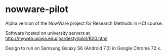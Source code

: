 # nowware-pilot
Alpha version of the NowWare project for Research Methods in HCI course.

Software hosted on university servers at http://myweb.uiowa.edu/jhardesty/pilot/B20.html

Design to run on Samsung Galaxy S6 (Android 7.0) in Google Chrome 72.x.
